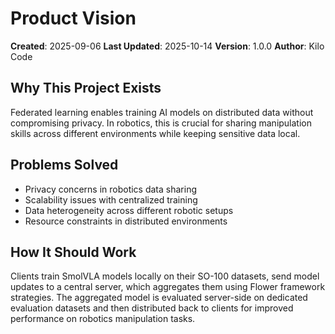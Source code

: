 # Product Vision

**Created**: 2025-09-06
**Last Updated**: 2025-10-14
**Version**: 1.0.0
**Author**: Kilo Code

## Why This Project Exists
Federated learning enables training AI models on distributed data without compromising privacy. In robotics, this is crucial for sharing manipulation skills across different environments while keeping sensitive data local.

## Problems Solved
- Privacy concerns in robotics data sharing
- Scalability issues with centralized training
- Data heterogeneity across different robotic setups
- Resource constraints in distributed environments

## How It Should Work
Clients train SmolVLA models locally on their SO-100 datasets, send model updates to a central server, which aggregates them using Flower framework strategies. The aggregated model is evaluated server-side on dedicated evaluation datasets and then distributed back to clients for improved performance on robotics manipulation tasks.